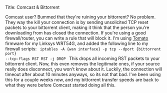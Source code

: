 Title: Comcast & Bittorrent

Comcast user? Bummed that they're ruining your bittorrent? No problem. They way the kill your connection is by sending unsolicited TCP reset packets to your bittorrent client, making it think that the person you're downloading from has closed the connection. If you're using a good firewall/router, you can write a rule that will block it. I'm using <a href="http://www.polarcloud.com/tomato">Tomato</a> firmware for my Linksys WRT54G, and added the following line to my firewall scripts:
<code>
iptables -A {wan interface} -p tcp --dport {bittorrent port} --tcp-flags RST RST -j DROP
</code>
This drops all incoming RST packets to your bittorrent client. Now, this even removes the legitimate ones, if your source really does disconnect, you won't know about it. Luckily, the connection will timeout after about 10 minutes anyways, so its not that bad. I've been using this for a couple weeks now, and my bittorrent transfer speeds are back to what they were before Comcast started doing all this.
